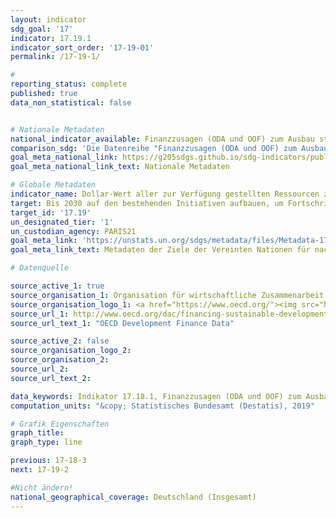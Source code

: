 ```yaml
---
layout: indicator
sdg_goal: '17'
indicator: 17.19.1
indicator_sort_order: '17-19-01'
permalink: /17-19-1/

#
reporting_status: complete
published: true
data_non_statistical: false


# Nationale Metadaten
national_indicator_available: Finanzzusagen (ODA und OOF) zum Ausbau statistischer Kapazitäten in Entwicklungsländern <br> Bruttozahlungen (ODA und OOF) zum Ausbau statistischer Kapazitäten in Entwicklungsländern
comparison_sdg: 'Die Datenreihe "Finanzzusagen (ODA und OOF) zum Ausbau statistischer Kapazitäten in Entwicklungsländern" entspricht zum Teil den globalen SDG-Metadaten. Diese umfassen, neben den hier dargestellten Finanzzusagen, weitere Studien sowie eine Online-Umfrage von PARIS21. Die Datenreihe "Bruttozahlungen (ODA und OOF) zum Ausbau statistischer Kapazitäten in Entwicklungsländern" stellt einen zusätzlichen Indikator dar.'
goal_meta_national_link: https://g205sdgs.github.io/sdg-indicators/public/MetaDe/17.19.1.pdf
goal_meta_national_link_text: Nationale Metadaten

# Globale Metadaten
indicator_name: Dollar-Wert aller zur Verfügung gestellten Ressourcen zur Stärkung der statistischen Kapazität in Entwicklungsländern
target: Bis 2030 auf den bestehenden Initiativen aufbauen, um Fortschrittsmaße für nachhaltige Entwicklung zu erarbeiten, die das Bruttoinlandsprodukt ergänzen, und den Aufbau der statistischen Kapazitäten der Entwicklungsländer unterstützen
target_id: '17.19'
un_designated_tier: '1'
un_custodian_agency: PARIS21
goal_meta_link: 'https://unstats.un.org/sdgs/metadata/files/Metadata-17-19-01.pdf'
goal_meta_link_text: Metadaten der Ziele der Vereinten Nationen für nachhaltige Entwicklung

# Datenquelle

source_active_1: true
source_organisation_1: Organisation für wirtschaftliche Zusammenarbeit und Entwicklung (OECD)
source_organisation_logo_1: <a href="https://www.oecd.org/"><img src="https://g205sdgs.github.io/sdg-indicators/public/logos/oecd.png" alt="Logo OECD" /></a>
source_url_1: http://www.oecd.org/dac/financing-sustainable-development/development-finance-data/
source_url_text_1: "OECD Development Finance Data"

source_active_2: false
source_organisation_logo_2:
source_organisation_2:
source_url_2:
source_url_text_2:

data_keywords: Indikator 17.18.1, Finanzzusagen (ODA und OOF) zum Ausbau statistischer Kapazitäten in Entwicklungsländern, Bruttozahlungen (ODA und OOF) zum Ausbau statistischer Kapazitäten in Entwicklungsländern, PARIS21
computation_units: "&copy; Statistisches Bundesamt (Destatis), 2019"

# Grafik Eigenschaften
graph_title:
graph_type: line

previous: 17-18-3
next: 17-19-2

#Nicht ändern!
national_geographical_coverage: Deutschland (Insgesamt)
---
```

